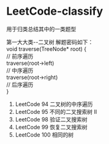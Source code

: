 # LeetCode-classify
用于归类总结其中的一类题型

第一大大类--二叉树
解题密码如下：  
void traverse(TreeNode* root) {  
    // 前序遍历  
    traverse(root->left)  
    // 中序遍历  
    traverse(root->right)  
    // 后序遍历  
}  

1. LeetCode 94 二叉树的中序遍历
2. LeetCode 95 不同的二叉搜索树 II
3. LeetCode 98 验证二叉搜索树
4. LeetCode 99 恢复二叉搜索树
5. LeetCode 100 相同的树
